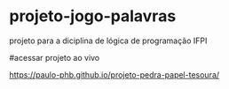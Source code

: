 # projeto-jogo-palavras
projeto para a diciplina de lógica de programação IFPI

#acessar projeto ao vivo

https://paulo-phb.github.io/projeto-pedra-papel-tesoura/
